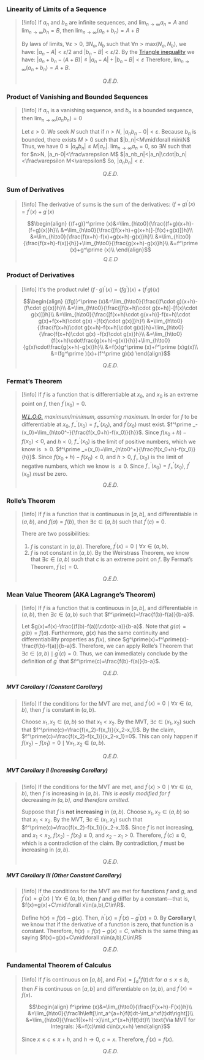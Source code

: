 ### Linearity of Limits of a Sequence
> [!info] If $a_n$ and $b_n$ are infinite sequences, and $\lim_{n\to \infty}{a_n}=A$ and $\lim_{n\to \infty}{b_n}=B$, then $\lim_{n\to \infty}{(a_n+b_n)}=A+B$
>
> By laws of limits, $\forall\varepsilon>0,\;\exists N_a,N_b$ such that $\forall n> \text{max}(N_a,N_b)$, we have:
> $|a_n-A|<\varepsilon/2$ and $|b_n-B|<\varepsilon/2$.
> By the [Triangle inequality](https://en.wikipedia.org/wiki/Triangle_inequality) we have:
> $|a_n+b_n-(A+B)|\le|a_n-A|+|b_n-B|<\varepsilon$
> Therefore, $\lim_{n\to \infty}{(a_n+b_n)}=A+B$.
>
> $$Q.E.D.$$

### Product of Vanishing and Bounded Sequences
> [!info] If $a_n$ is a vanishing sequence, and $b_n$ is a bounded sequence, then $\lim_{n\to \infty}{(a_nb_n)}=0$
>
> Let $\varepsilon>0$. We seek $N$ such that if $n>N$, $|a_nb_n-0|<\varepsilon$.
> Because $b_n$ is bounded, there exists $M>0$ such that $|b_n|<M\mid\forall n\in\N$
> Thus, we have $0\le|a_nb_n|\le M|a_n|$.
> $\lim_{n\to\infty}{a_n}=0$, so $\exists N$ such that for $n>N, |a_n-0|<\frac\varepsilon M$
> $|a_nb_n|<|a_n|\cdot|b_n|<\frac\varepsilon M<\varepsilon$
> So, $|a_nb_n|<\varepsilon$.
>
> $$Q.E.D.$$

### Sum of Derivatives
> [!info] The derivative of sums is the sum of the derivatives: ${(f+g)}^\prime (x)=f^\prime (x)+g^\prime (x)$
>
> $$\begin{align}  {(f+g)}^\prime (x)&=\lim_{h\to0}{\frac{(f+g)(x+h)-(f+g)(x)}h}\\  &=\lim_{h\to0}{\frac{[f(x+h)+g(x+h)]-[f(x)+g(x)]}h}\\  &=\lim_{h\to0}{\frac{f(x+h)-f(x)+g(x+h)-g(x)}h}\\  &=\lim_{h\to0}{\frac{f(x+h)-f(x)}{h}}+\lim_{h\to0}{\frac{g(x+h)-g(x)}h}\\  &=f^\prime (x)+g^\prime (x)\\  \end{align}$$
> $$Q.E.D$$

### Product of Derivatives
> [!info] It's the product rule! ${(f\cdot g)}^\prime (x)=(fg^\prime )(x)+(f^\prime g)(x)$
>
> $$\begin{align}   {(fg)}^\prime (x)&=\lim_{h\to0}{\frac{(f\cdot g)(x+h)-(f\cdot g)(x)}h}\\  &=\lim_{h\to0}{\frac{[f(x+h)\cdot g(x+h)]-[f(x)\cdot g(x)]}h}\\ &=\lim_{h\to0}{\frac{[f(x+h)\cdot g(x+h)]-f(x+h)\cdot g(x)+f(x+h)\cdot g(x) -[f(x)\cdot g(x)]}h}\\   &=\lim_{h\to0}{\frac{f(x+h)\cdot g(x+h)-f(x+h)\cdot g(x)}h}+\lim_{h\to0}{\frac{f(x+h)\cdot g(x) -f(x)\cdot g(x)}h}\\  &=\lim_{h\to0}{f(x+h)\cdot\frac{g(x+h)-g(x)}{h}}+\lim_{h\to0}{g(x)\cdot\frac{g(x+h)-g(x)}h}\\ &=f(x)g^\prime (x)+f^\prime (x)g(x)\\  &=(fg^\prime )(x)+(f^\prime g)(x) \end{align}$$
>
> $$Q.E.D.$$
### Fermat’s Theorem

> [!info] If $f$ is a function that is differentiable at $x_0$, and $x_0$ is an extreme point on $f$, then $f^\prime (x_0)=0$.
>
> *[W.L.O.G.](https://en.wikipedia.org/wiki/Without_loss_of_generality) maximum/minimum, assuming maximum.*
> In order for $f$ to be differentiable at $x_0$, $f^\prime _-(x_0)=f^\prime _+(x_0)$, and $f^\prime (x_0)$ must exist.
> $f^\prime _-(x_0)=\lim_{h\to0^-}{\frac{f(x_0+h)-f(x_0)}{h}}$. Since $f(x_0+h)-f(x_0)<0$, and $h<0$,
> $f^\prime _-(x_0)$ is the limit of positive numbers, which we know is $\ge0$.
> $f^\prime _+(x_0)=\lim_{h\to0^+}{\frac{f(x_0+h)-f(x_0)}{h}}$. Since $f(x_0+h)-f(x_0)<0$, and $h>0$,
> $f^\prime _-(x_0)$ is the limit of negative numbers, which we know is $\le0$.
> Since $f^\prime _-(x_0)=f^\prime _+(x_0)$, $f^\prime (x_0)$ *must* be zero.
> $$Q.E.D.$$
### Rolle’s Theorem
> [!info] If $f$ is a function that is continuous in $[a,b]$, and differentiable in $(a,b)$, and $f(a)=f(b)$, then $\exists c\in(a,b)$ such that $f^\prime(c)=0$.
>
>There are two possibilities:
> 1. $f$ is constant in $(a,b)$. Therefore, $f^\prime (x)=0\mid\forall x\in(a,b)$.
> 2. $f$ is not constant in $(a,b)$. By the Weirstrass Theorem, we know that $\exists c\in(a,b)$ such that $c$ is an extreme point on $f$. By Fermat’s Theorem, $f^\prime (c)=0$.
>
> $$Q.E.D.$$

### Mean Value Theorem (AKA Lagrange’s Theorem)
> [!info] If $f$ is a function that is continuous in $[a,b]$, and differentiable in $(a,b)$, then $\exists c\in(a,b)$ such that $f^\prime(c)=\frac{f(b)-f(a)}{b-a}$.
>
> Let $g(x)=f(x)-\frac{(f(b)-f(a))\cdot(x-a)}{b-a}$. Note that $g(a)=g(b)=f(a)$. Furthermore, $g(x)$ has the same continuity and differentiability properties as $f(x)$, since $g^\prime(x)=f^\prime(x)-\frac{f(b)-f(a)}{b-a}$.
> Therefore, we can apply Rolle’s Theorem that $\exists c\in(a,b)\mid g^\prime(c)=0$.
> Thus, we can immediately conclude by the definition of $g^\prime$ that $f^\prime(c)=\frac{f(b)-f(a)}{b-a}$.
>
> $$Q.E.D.$$
##### MVT Corollary I (Constant Corollary)
> [!info] If the conditions for the MVT are met, and $f^\prime(x)=0\mid\forall x\in(a,b)$, then $f$ is constant in $(a,b)$.
>
> Choose $x_1,x_2\in(a,b)$ so that $x_1<x_2$. By the MVT, $\exists c\in(x_1,x_2)$ such that $f^\prime(c)=\frac{f(x_2)-f(x_1)}{x_2-x_1}$.
> By the claim, $f^\prime(c)=\frac{f(x_2)-f(x_1)}{x_2-x_1}=0$. This can only happen if $f(x_2)-f(x_1)=0\mid\forall x_1,x_2\in(a,b)$.
>
> $$Q.E.D.$$
##### MVT Corollary II (Increasing Corollary)
> [!info] If the conditions for the MVT are met, and $f^\prime(x)>0\mid\forall x\in(a,b)$, then $f$ is increasing in $(a,b)$.
> *This is easily modified for* $f$ decreasing *in $(a,b)$, and therefore omitted.*
>
> Suppose that $f$ is **not increasing** in $(a,b)$. Choose $x_1,x_2\in(a,b)$ so that $x_1<x_2$. By the MVT, $\exists c\in(x_1,x_2)$ such that $f^\prime(c)=\frac{f(x_2)-f(x_1)}{x_2-x_1}$.
> Since $f$ is not increasing, and $x_1<x_2$, $f(x_2)-f(x_1)\le0$, and $x_2-x_1>0$. Therefore, $f^\prime(c)\le0$, which is a contradiction of the claim. By contradiction, $f$ must be increasing in $(a,b)$.
>
> $$Q.E.D.$$
##### MVT Corollary III (Other Constant Corollary)
> [!info] If the conditions for the MVT are met for functions $f$ and $g$, and $f^\prime(x)=g^\prime(x)\mid\forall x\in(a,b)$, then $f$ and $g$ differ by a constant—that is, $f(x)=g(x)+C\mid\forall x\in(a,b),C\in\R$.
>
> Define $h(x)=f(x)-g(x)$. Then, $h^\prime(x)=f^\prime(x)-g^\prime(x)=0$. By **Corollary I**, we know that if the derivative of a function is zero, that function is a constant. Therefore, $h(x)=f(x)-g(x)=C$, which is the same thing as saying $f(x)=g(x)+C\mid\forall x\in(a,b),C\in\R$
>
> $$Q.E.D.$$

### Fundamental Theorem of Calculus
> [!info] If $f$ is continuous on $[a,b]$, and $F(x)=\int_a^xf(t)dt$ for $a\le x\le b$, then $F$ is continuous on $[a,b]$ and differentiable on $(a,b)$, and $f^\prime (x)=f(x)$.
>
> $$\begin{align} f^\prime (x)&=\lim_{h\to0}{\frac{F(x+h)-F(x)}h}\\  &=\lim_{h\to0}{\frac1h\left[\int_a^{a+h}f(t)dt-\int_a^xf(t)dt\right]}\\ &=\lim_{h\to0}{\frac1{(x+h)-x}\int_x^{x+h}f(t)dt}\\  \text{Via MVT for Integrals: }&=f(c)\mid c\in(x,x+h)  \end{align}$$
>
> Since $x\le c\le x+h$, and $h\to0$, $c=x$.
> Therefore, $f^\prime (x)=f(x)$.
>
> $$Q.E.D.$$